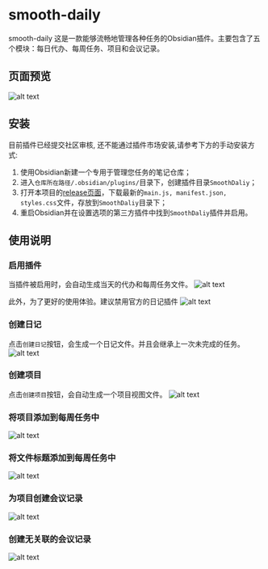 # smooth-daily
smooth-daily 这是一款能够流畅地管理各种任务的Obsidian插件。主要包含了五个模块：每日代办、每周任务、项目和会议记录。

## 页面预览

![alt text](./docs/assets/plugin_preview.png)

## 安装

目前插件已经提交社区审核, 还不能通过插件市场安装,请参考下方的手动安装方式:

1. 使用Obsidian新建一个专用于管理您任务的笔记仓库；
2. 进入`仓库所在路径/.obsidian/plugins/`目录下，创建插件目录`SmoothDaliy`；
3. 打开本项目的[release页面](https://github.com/dorlolo/smooth-daily/releases)，下载最新的`main.js, manifest.json, styles.css`文件，存放到`SmoothDaliy`目录下；
4. 重启Obsidian并在设置选项的第三方插件中找到`SmoothDaliy`插件并启用。

## 使用说明

### 启用插件

当插件被启用时，会自动生成当天的代办和每周任务文件。
![alt text](./docs/assets/enable_plugin_cn.gif)

此外，为了更好的使用体验。建议禁用官方的日记插件
![alt text](./docs/assets/disable_obsidian_daily_notes_cn.png)

### 创建日记

点击`创建日记`按钮，会生成一个日记文件。并且会继承上一次未完成的任务。
![alt text](./docs/assets/create_daily_cn.gif)

### 创建项目

点击`创建项目`按钮，会自动生成一个项目视图文件。
![alt text](./docs/assets/create_project_cn.gif)

### 将项目添加到每周任务中

![alt text](./docs/assets/add_project_to_weekly_cn.gif)

### 将文件标题添加到每周任务中

![alt text](./docs/assets/add_title_to_weekly_cn.gif)

### 为项目创建会议记录

![alt text](./docs/assets/create_meeting_cn.gif)

### 创建无关联的会议记录

![alt text](./docs/assets/create_meeting_without_project_cn.gif)
